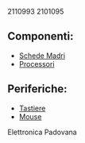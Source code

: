 2110993
2101095

## Componenti:
- [Schede Madri](componenti/schede_madri.md)
- [Processori](componenti/processori.md)

## Periferiche:
- [Tastiere](periferiche/tastiere.md)
- [Mouse](periferiche/mouse.md)

Elettronica Padovana
